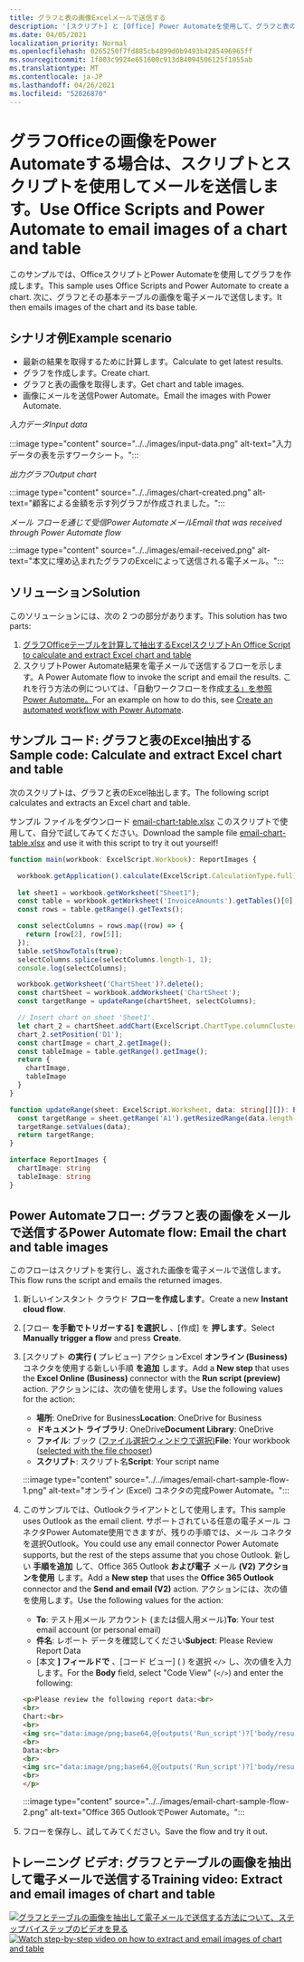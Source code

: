 ```yaml
---
title: グラフと表の画像Excelメールで送信する
description: '[スクリプト] と [Office] Power Automateを使用して、グラフと表の画像Excelメールを送信する方法について学習します。'
ms.date: 04/05/2021
localization_priority: Normal
ms.openlocfilehash: 0265250f7fd885cb4899d0b9493b4285496965ff
ms.sourcegitcommit: 1f003c9924e651600c913d84094506125f1055ab
ms.translationtype: MT
ms.contentlocale: ja-JP
ms.lasthandoff: 04/26/2021
ms.locfileid: "52026870"
---
```

# <a name="use-office-scripts-and-power-automate-to-email-images-of-a-chart-and-table"></a><span data-ttu-id="4a9db-103">グラフOfficeの画像をPower Automateする場合は、スクリプトとスクリプトを使用してメールを送信します。</span><span class="sxs-lookup"><span data-stu-id="4a9db-103">Use Office Scripts and Power Automate to email images of a chart and table</span></span>

<span data-ttu-id="4a9db-104">このサンプルでは、OfficeスクリプトとPower Automateを使用してグラフを作成します。</span><span class="sxs-lookup"><span data-stu-id="4a9db-104">This sample uses Office Scripts and Power Automate to create a chart.</span></span> <span data-ttu-id="4a9db-105">次に、グラフとその基本テーブルの画像を電子メールで送信します。</span><span class="sxs-lookup"><span data-stu-id="4a9db-105">It then emails images of the chart and its base table.</span></span>

## <a name="example-scenario"></a><span data-ttu-id="4a9db-106">シナリオ例</span><span class="sxs-lookup"><span data-stu-id="4a9db-106">Example scenario</span></span>

* <span data-ttu-id="4a9db-107">最新の結果を取得するために計算します。</span><span class="sxs-lookup"><span data-stu-id="4a9db-107">Calculate to get latest results.</span></span>
* <span data-ttu-id="4a9db-108">グラフを作成します。</span><span class="sxs-lookup"><span data-stu-id="4a9db-108">Create chart.</span></span>
* <span data-ttu-id="4a9db-109">グラフと表の画像を取得します。</span><span class="sxs-lookup"><span data-stu-id="4a9db-109">Get chart and table images.</span></span>
* <span data-ttu-id="4a9db-110">画像にメールを送信Power Automate。</span><span class="sxs-lookup"><span data-stu-id="4a9db-110">Email the images with Power Automate.</span></span>

<span data-ttu-id="4a9db-111">_入力データ_</span><span class="sxs-lookup"><span data-stu-id="4a9db-111">_Input data_</span></span>

:::image type="content" source="../../images/input-data.png" alt-text="入力データの表を示すワークシート。":::

<span data-ttu-id="4a9db-113">_出力グラフ_</span><span class="sxs-lookup"><span data-stu-id="4a9db-113">_Output chart_</span></span>

:::image type="content" source="../../images/chart-created.png" alt-text="顧客による金額を示す列グラフが作成されました。":::

<span data-ttu-id="4a9db-115">_メール フローを通じて受信Power Automateメール_</span><span class="sxs-lookup"><span data-stu-id="4a9db-115">_Email that was received through Power Automate flow_</span></span>

:::image type="content" source="../../images/email-received.png" alt-text="本文に埋め込まれたグラフのExcelによって送信される電子メール。":::

## <a name="solution"></a><span data-ttu-id="4a9db-117">ソリューション</span><span class="sxs-lookup"><span data-stu-id="4a9db-117">Solution</span></span>

<span data-ttu-id="4a9db-118">このソリューションには、次の 2 つの部分があります。</span><span class="sxs-lookup"><span data-stu-id="4a9db-118">This solution has two parts:</span></span>

1. [<span data-ttu-id="4a9db-119">グラフOfficeテーブルを計算して抽出するExcelスクリプト</span><span class="sxs-lookup"><span data-stu-id="4a9db-119">An Office Script to calculate and extract Excel chart and table</span></span>](#sample-code-calculate-and-extract-excel-chart-and-table)
1. <span data-ttu-id="4a9db-120">スクリプトPower Automate結果を電子メールで送信するフローを示します。</span><span class="sxs-lookup"><span data-stu-id="4a9db-120">A Power Automate flow to invoke the script and email the results.</span></span> <span data-ttu-id="4a9db-121">これを行う方法の例については、「自動ワークフローを作成[する」を参照Power Automate。](../../tutorials/excel-power-automate-returns.md#create-an-automated-workflow-with-power-automate)</span><span class="sxs-lookup"><span data-stu-id="4a9db-121">For an example on how to do this, see [Create an automated workflow with Power Automate](../../tutorials/excel-power-automate-returns.md#create-an-automated-workflow-with-power-automate).</span></span>

## <a name="sample-code-calculate-and-extract-excel-chart-and-table"></a><span data-ttu-id="4a9db-122">サンプル コード: グラフと表のExcel抽出する</span><span class="sxs-lookup"><span data-stu-id="4a9db-122">Sample code: Calculate and extract Excel chart and table</span></span>

<span data-ttu-id="4a9db-123">次のスクリプトは、グラフと表のExcel抽出します。</span><span class="sxs-lookup"><span data-stu-id="4a9db-123">The following script calculates and extracts an Excel chart and table.</span></span>

<span data-ttu-id="4a9db-124">サンプル ファイルをダウンロード <a href="email-chart-table.xlsx">email-chart-table.xlsx</a> このスクリプトで使用して、自分で試してみてください。</span><span class="sxs-lookup"><span data-stu-id="4a9db-124">Download the sample file <a href="email-chart-table.xlsx">email-chart-table.xlsx</a> and use it with this script to try it out yourself!</span></span>

```TypeScript
function main(workbook: ExcelScript.Workbook): ReportImages {

  workbook.getApplication().calculate(ExcelScript.CalculationType.full);
  
  let sheet1 = workbook.getWorksheet("Sheet1");
  const table = workbook.getWorksheet('InvoiceAmounts').getTables()[0];
  const rows = table.getRange().getTexts();

  const selectColumns = rows.map((row) => {
    return [row[2], row[5]];
  });
  table.setShowTotals(true);
  selectColumns.splice(selectColumns.length-1, 1);
  console.log(selectColumns);

  workbook.getWorksheet('ChartSheet')?.delete();
  const chartSheet = workbook.addWorksheet('ChartSheet');
  const targetRange = updateRange(chartSheet, selectColumns);

  // Insert chart on sheet 'Sheet1'.
  let chart_2 = chartSheet.addChart(ExcelScript.ChartType.columnClustered, targetRange);
  chart_2.setPosition('D1');
  const chartImage = chart_2.getImage();
  const tableImage = table.getRange().getImage();
  return {
    chartImage,
    tableImage
  }
}

function updateRange(sheet: ExcelScript.Worksheet, data: string[][]): ExcelScript.Range {
  const targetRange = sheet.getRange('A1').getResizedRange(data.length-1, data[0].length-1);
  targetRange.setValues(data);
  return targetRange;
}

interface ReportImages {
  chartImage: string
  tableImage: string
}
```

## <a name="power-automate-flow-email-the-chart-and-table-images"></a><span data-ttu-id="4a9db-125">Power Automateフロー: グラフと表の画像をメールで送信する</span><span class="sxs-lookup"><span data-stu-id="4a9db-125">Power Automate flow: Email the chart and table images</span></span>

<span data-ttu-id="4a9db-126">このフローはスクリプトを実行し、返された画像を電子メールで送信します。</span><span class="sxs-lookup"><span data-stu-id="4a9db-126">This flow runs the script and emails the returned images.</span></span>

1. <span data-ttu-id="4a9db-127">新しいインスタント クラウド **フローを作成します**。</span><span class="sxs-lookup"><span data-stu-id="4a9db-127">Create a new **Instant cloud flow**.</span></span>
1. <span data-ttu-id="4a9db-128">[フロー **を手動でトリガーする] を選択し** 、[作成] を **押します**。</span><span class="sxs-lookup"><span data-stu-id="4a9db-128">Select **Manually trigger a flow** and press **Create**.</span></span>
1. <span data-ttu-id="4a9db-129">[スクリプト **の実行 (** プレビュー) アクションExcel **オンライン (Business)** コネクタを使用する新しい手順 **を追加** します。</span><span class="sxs-lookup"><span data-stu-id="4a9db-129">Add a **New step** that uses the **Excel Online (Business)** connector with the **Run script (preview)** action.</span></span> <span data-ttu-id="4a9db-130">アクションには、次の値を使用します。</span><span class="sxs-lookup"><span data-stu-id="4a9db-130">Use the following values for the action:</span></span>
    * <span data-ttu-id="4a9db-131">**場所**: OneDrive for Business</span><span class="sxs-lookup"><span data-stu-id="4a9db-131">**Location**: OneDrive for Business</span></span>
    * <span data-ttu-id="4a9db-132">**ドキュメント ライブラリ**: OneDrive</span><span class="sxs-lookup"><span data-stu-id="4a9db-132">**Document Library**: OneDrive</span></span>
    * <span data-ttu-id="4a9db-133">**ファイル**: ブック ([ファイル選択ウィンドウで選択)](../../testing/power-automate-troubleshooting.md#select-workbooks-with-the-file-browser-control)</span><span class="sxs-lookup"><span data-stu-id="4a9db-133">**File**: Your workbook ([selected with the file chooser](../../testing/power-automate-troubleshooting.md#select-workbooks-with-the-file-browser-control))</span></span>
    * <span data-ttu-id="4a9db-134">**スクリプト**: スクリプト名</span><span class="sxs-lookup"><span data-stu-id="4a9db-134">**Script**: Your script name</span></span>

    :::image type="content" source="../../images/email-chart-sample-flow-1.png" alt-text="オンライン (Excel) コネクタの完成Power Automate。":::
1. <span data-ttu-id="4a9db-136">このサンプルでは、Outlookクライアントとして使用します。</span><span class="sxs-lookup"><span data-stu-id="4a9db-136">This sample uses Outlook as the email client.</span></span> <span data-ttu-id="4a9db-137">サポートされている任意の電子メール コネクタPower Automate使用できますが、残りの手順では、メール コネクタを選択Outlook。</span><span class="sxs-lookup"><span data-stu-id="4a9db-137">You could use any email connector Power Automate supports, but the rest of the steps assume that you chose Outlook.</span></span> <span data-ttu-id="4a9db-138">新しい **手順を追加** して、Office 365 Outlook **および電子** メール **(V2) アクションを使用** します。</span><span class="sxs-lookup"><span data-stu-id="4a9db-138">Add a **New step** that uses the **Office 365 Outlook** connector and the **Send and email (V2)** action.</span></span> <span data-ttu-id="4a9db-139">アクションには、次の値を使用します。</span><span class="sxs-lookup"><span data-stu-id="4a9db-139">Use the following values for the action:</span></span>
    * <span data-ttu-id="4a9db-140">**To**: テスト用メール アカウント (または個人用メール)</span><span class="sxs-lookup"><span data-stu-id="4a9db-140">**To**: Your test email account (or personal email)</span></span>
    * <span data-ttu-id="4a9db-141">**件名**: レポート データを確認してください</span><span class="sxs-lookup"><span data-stu-id="4a9db-141">**Subject**: Please Review Report Data</span></span>
    * <span data-ttu-id="4a9db-142">[本文 **] フィールドで** 、[コード ビュー] ( ) を選択 `</>` し、次の値を入力します。</span><span class="sxs-lookup"><span data-stu-id="4a9db-142">For the **Body** field, select "Code View" (`</>`) and enter the following:</span></span>

    ```HTML
    <p>Please review the following report data:<br>
    <br>
    Chart:<br>
    <br>
    <img src="data:image/png;base64,@{outputs('Run_script')?['body/result/chartImage']}"/>
    <br>
    Data:<br>
    <br>
    <img src="data:image/png;base64,@{outputs('Run_script')?['body/result/tableImage']}"/>
    <br>
    </p>
    ```

    :::image type="content" source="../../images/email-chart-sample-flow-2.png" alt-text="Office 365 OutlookでPower Automate。":::
1. <span data-ttu-id="4a9db-144">フローを保存し、試してみてください。</span><span class="sxs-lookup"><span data-stu-id="4a9db-144">Save the flow and try it out.</span></span>

## <a name="training-video-extract-and-email-images-of-chart-and-table"></a><span data-ttu-id="4a9db-145">トレーニング ビデオ: グラフとテーブルの画像を抽出して電子メールで送信する</span><span class="sxs-lookup"><span data-stu-id="4a9db-145">Training video: Extract and email images of chart and table</span></span>

<span data-ttu-id="4a9db-146">[![グラフとテーブルの画像を抽出して電子メールで送信する方法について、ステップバイステップのビデオを見る](../../images/charts-image-vid.jpg)](https://youtu.be/152GJyqc-Kw "グラフとテーブルの画像を抽出して電子メールで送信する方法に関するステップバイステップのビデオ")</span><span class="sxs-lookup"><span data-stu-id="4a9db-146">[![Watch step-by-step video on how to extract and email images of chart and table](../../images/charts-image-vid.jpg)](https://youtu.be/152GJyqc-Kw "Step-by-step video on how to extract and email images of chart and table")</span></span>
